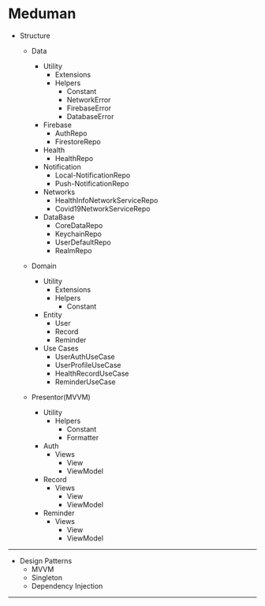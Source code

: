 #  Meduman


- Structure
    - Data
        - Utility
            - Extensions
            - Helpers
                - Constant
                - NetworkError
                - FirebaseError
                - DatabaseError
        - Firebase
            - AuthRepo
            - FirestoreRepo
        - Health
            - HealthRepo
        - Notification
            - Local-NotificationRepo
            - Push-NotificationRepo
        - Networks
            - HealthInfoNetworkServiceRepo
            - Covid19NetworkServiceRepo
        - DataBase
            - CoreDataRepo
            - KeychainRepo
            - UserDefaultRepo
            - RealmRepo
        
    - Domain
        - Utility
            - Extensions
            - Helpers
                - Constant
        - Entity
            - User
            - Record
            - Reminder
        - Use Cases
            - UserAuthUseCase
            - UserProfileUseCase
            - HealthRecordUseCase
            - ReminderUseCase

    - Presentor(MVVM)
        - Utility
            - Helpers
                - Constant
                - Formatter
        - Auth
            - Views
                - View
                - ViewModel
        - Record
            - Views
                - View
                - ViewModel
        - Reminder
            - Views
                - View
                - ViewModel
                
-------------------------------------------------------------------

- Design Patterns
    - MVVM
    - Singleton
    - Dependency Injection
    
-------------------------------------------------------------------
